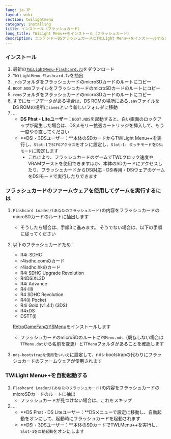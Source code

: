 ```yaml
---
lang: ja-JP
layout: wiki
section: twilightmenu
category: installing
title: インストール（フラッシュカード）
long_title: TWiLight Menu++をインストール（フラッシュカード）
description: ニンテンドーDSフラッシュカードにTWiLight Menu++をインストールする方法
---
```


### インストール
1. 最新の[`TWiLightMenu-Flashcard.7z`](https://github.com/DS-Homebrew/TWiLightMenu/releases/latest/download/TWiLightMenu-Flashcard.7z)をダウンロード
1. `TWiLightMenu-Flashcard.7z`を抽出
1. `_nds`フォルダをフラッシュカードのmicroSDカードのルートにコピー
1. `BOOT.NDS`ファイルをフラッシュカードのmicroSDカードのルートにコピー
1. `roms`フォルダをフラッシュカードのmicroSDカードのルートにコピー
1. すでにセーブデータがある場合は、DS ROMの場所にある`.sav`ファイルをDS ROMの場所に`saves`という新しいフォルダに移動
1. ...
   - **DS Phat・Liteユーザー：**`BOOT.NDS`を起動すると、白い画面のロックアップが発生した場合は、DSメモリー拡張カートリッジを挿入して、もう一度やり直してください
   - **DSi・3DSユーザー：**本体のSDカードからTWiLight Menu++を実行し、`Slot-1でSCFGアクセス`をオンに設定し、`Slot-1: タッチモード`を`DSiモード`に設定します
      - これにより、フラッシュカードのゲームでTWLクロック速度やVRAMブーストを使用できますほか、本体のSDカードにアクセスしたり、フラッシュカードからDSi対応・DSi専用・DSiウェアのゲームをDSiモードで実行したりできます

### フラッシュカードのファームウェアを使用してゲームを実行するには
1. `Flashcard Loader/(あなたのフラッシュカード)`の内容をフラッシュカードのmicroSDカードのルートに抽出します
   - そうしたら場合は、手順3に進みます。 そうでない場合は、以下の手順に従ってください

1. 以下のフラッシュカードため：
   - R4i-SDHC
   - r4isdhc.comのカード
   - r4isdhc.hkのカード
   - R4i SDHC Upgrade Revolution
   - R4DSiXL3D
   - R4i Advance
   - R4-IIIi
   - R4 SDHC Revolution
   - R4(i) Pocket
   - R4i Gold (v1.4.1) (3DS)
   - R4xDS
   - DSTT(i)

   [RetroGameFanのYSMenu](https://gbatemp.net/threads/retrogamefan-updates-releases.267243/)をインストールします
      - フラッシュカードのmicroSDのルートに`YSMenu.nds`（既存しない場合は`TTMenu.dat`から名前を変更）と`TTMenu`フォルダがあることを確認します
1. `nds-bootstrapを使用`を`いいえ`に設定して、nds-bootstrapの代わりにフラッシュカードのファームウェアが使用されます

### TWiLight Menu++を自動起動する
1. `Flashcard Loader/(あなたのフラッシュカード)`の内容をフラッシュカードのmicroSDカードのルートに抽出
   - フラッシュカードが見つけない場合は、これをスキップ
1. ...
   - **DS Phat・DS Liteユーザー：**DSメニューで設定に移動し、自動起動をオンにして、起動時にフラッシュカードを起動されます
   - **DSi・3DSユーザー：**本体のSDカードでTWLMenu++を実行し、`Slot-1を自動起動`をオンにします

